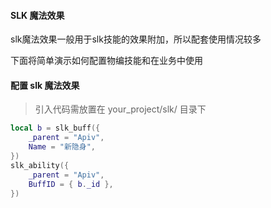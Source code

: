#### SLK 魔法效果

slk魔法效果一般用于slk技能的效果附加，所以配套使用情况较多

下面将简单演示如何配置物编技能和在业务中使用

#### 配置 slk 魔法效果

> 引入代码需放置在 your_project/slk/ 目录下

```lua
local b = slk_buff({
    _parent = "Apiv",
    Name = "新隐身",
})
slk_ability({
    _parent = "Apiv",
    BuffID = { b._id },
})
```
